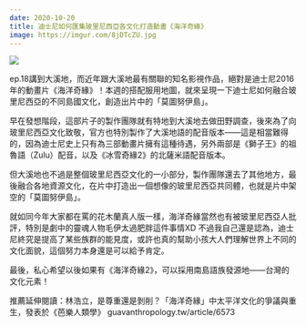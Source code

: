 ```yaml
---
date: 2020-10-20
title: 迪士尼如何匯集玻里尼西亞各文化打造動畫《海洋奇緣》
image: https://imgur.com/8jDTcZU.jpg
---
```


![](https://imgur.com/8jDTcZU.jpg)

ep.18講到大溪地，而近年跟大溪地最有關聯的知名影視作品，絕對是迪士尼2016年的動畫片《海洋奇緣》！本週的搭配服用地圖，就來呈現一下迪士尼如何融合玻里尼西亞的不同島國文化，創造出片中的「莫圖努伊島」。

早在發想階段，這部片子的製作團隊就有特地到大溪地去做田野調查，後來為了向玻里尼西亞文化致敬，官方也特別製作了大溪地語的配音版本——這是相當難得的，因為迪士尼史上只有為三部動畫片擁有這種待遇，另外兩部是《獅子王》的祖魯語（Zulu）配音，以及《冰雪奇緣2》的北薩米語配音版本。

但大溪地也不過是整個玻里尼西亞文化的一小部分，製作團隊還去了其他地方，最後融合各地資源文化，在片中打造出一個想像的玻里尼西亞共同體，也就是片中架空的「莫圖努伊島」。

就如同今年大家都在罵的花木蘭真人版一樣，海洋奇緣當然也有被玻里尼西亞人批評，特別是劇中的靈魂人物毛伊太過肥胖這件事情XD 不過我自己還是認為，迪士尼終究是提高了某些族群的能見度，或許也真的幫助小孩大人們理解世界上不同的文化面貌，這個努力本身還是可以給予肯定。

最後，私心希望以後如果有《海洋奇緣2》，可以採用南島語族發源地——台灣的文化元素！

推薦延伸閱讀：林浩立，是尊重還是剝削？「海洋奇緣」中太平洋文化的爭議與重生，發表於《芭樂人類學》 guavanthropology.tw/article/6573